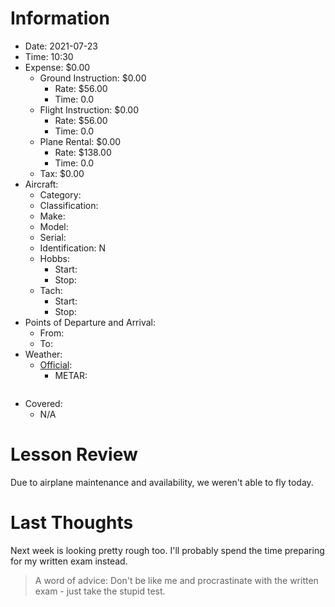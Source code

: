 # Information
- Date: 2021-07-23
- Time: 10:30
- Expense: $0.00
	- Ground Instruction: $0.00
		- Rate: $56.00
		- Time: 0.0
	- Flight Instruction: $0.00
		- Rate: $56.00
		- Time: 0.0
	- Plane Rental: $0.00
		- Rate: $138.00
		- Time: 0.0
	- Tax: $0.00
- Aircraft:
	- Category: 
	- Classification: 
	- Make: 
	- Model: 
	- Serial: 
	- Identification: N
	- Hobbs: 
		- Start: 
		- Stop: 
	- Tach: 
		- Start: 
		- Stop: 
- Points of Departure and Arrival:
	- From: 
	- To: 
- Weather:
	- [Official](http://aviationwxchartsarchive.com/product/metar):
		- METAR: 
			```
			```
- Covered:
	- N/A
# Lesson Review
Due to airplane maintenance and availability, we weren't able to fly today.
# Last Thoughts
Next week is looking pretty rough too.  I'll probably spend the time preparing for my written exam instead.
> A word of advice: Don't be like me and procrastinate with the written exam - just take the stupid test.